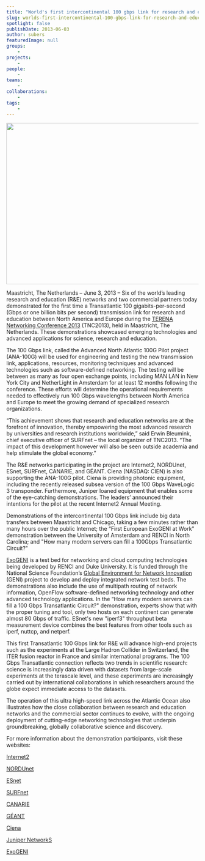 ```yaml
---
title: "World's first intercontinental 100 gbps link for research and education demonstrated at TERENA Networking Conference"
slug: worlds-first-intercontinental-100-gbps-link-for-research-and-education-demonstrated-at-terena-networking-conference
spotlight: false
publishDate: 2013-06-03
author: subers
featuredImage: null
groups:
    - 
projects:
    - 
people:
    - 
teams: 
    - 
collaborations:
    - 
tags:
    - 
---
```

<a href="https://www.renci.org/news/releases/intercontinental-100-gbps-link-for-research-and-education/attachment/100-gbps-link" rel="attachment wp-att-10209"><img class="size-large wp-image-12067 alignleft" title="100-gbps-link" src="https://www.renci.org/wp-content/uploads/2013/10/100-gbps-link.jpg" alt="" width="640" height="422" /></a>

Maastricht, The Netherlands – June 3, 2013 – Six of the world’s leading research and education (R&amp;E) networks and two commercial partners today demonstrated for the first time a Transatlantic 100 gigabits-per-second (Gbps or one billion bits per second) transmission link for research and education between North America and Europe during the <a href="https://tnc2013.terena.org" target="_blank">TERENA Networking Conference 2013</a> (TNC2013), held in Maastricht, The Netherlands. These demonstrations showcased emerging technologies and advanced applications for science, research and education.

<!--more-->

The 100 Gbps link, called the Advanced North Atlantic 100G Pilot project (ANA-100G) will be used for engineering and testing the new transmission link, applications, resources, monitoring techniques and advanced technologies such as software-defined networking. The testing will be between as many as four open exchange points, including MAN LAN in New York City and NetherLight in Amsterdam for at least 12 months following the conference. These efforts will determine the operational requirements needed to effectively run 100 Gbps wavelengths between North America and Europe to meet the growing demand of specialized research organizations.

“This achievement shows that research and education networks are at the forefront of innovation, thereby empowering the most advanced research by universities and research institutions worldwide,” said Erwin Bleumink, chief executive officer of SURFnet – the local organizer of TNC2013. “The impact of this development however will also be seen outside academia and help stimulate the global economy.”

The R&amp;E networks participating in the project are Internet2, NORDUnet, ESnet, SURFnet, CANARIE, and GÉANT. Ciena (NASDAQ: CIEN) is also supporting the ANA-100G pilot. Ciena is providing photonic equipment, including the recently released subsea version of the 100 Gbps WaveLogic 3 transponder. Furthermore, Juniper loaned equipment that enables some of the eye-catching demonstrations. The leaders’ announced their intentions for the pilot at the recent Internet2 Annual Meeting.

Demonstrations of the intercontinental 100 Gbps link include big data transfers between Maastricht and Chicago, taking a few minutes rather than many hours over the public Internet; the “First European ExoGENI at Work” demonstration between the University of Amsterdam and RENCI in North Carolina; and "How many modern servers can fill a 100Gbps Transatlantic Circuit?"

<a href="http://www.exogeni.net" target="_blank">ExoGENI</a> is a test bed for networking and cloud computing technologies being developed by RENCI and Duke University. It is funded through the National Science Foundation’s <a href="http://www.geni.net" target="_blank">Global Environment for Network Innovation</a> (GENI) project to develop and deploy integrated network test beds. The demonstrations also include the use of multipath routing of network information, OpenFlow software-defined networking technology and other advanced technology applications. In the “How many modern servers can fill a 100 Gbps Transatlantic Circuit?" demonstration, experts show that with the proper tuning and tool, only two hosts on each continent can generate almost 80 Gbps of traffic. ESnet's new "iperf3" throughput beta measurement device combines the best features from other tools such as iperf, nuttcp, and netperf.

This first Transatlantic 100 Gbps link for R&amp;E will advance high-end projects such as the experiments at the Large Hadron Collider in Switzerland, the ITER fusion reactor in France and similar international programs. The 100 Gbps Transatlantic connection reflects two trends in scientific research: science is increasingly data driven with datasets from large-scale experiments at the terascale level, and these experiments are increasingly carried out by international collaborations in which researchers around the globe expect immediate access to the datasets.

The operation of this ultra high-speed link across the Atlantic Ocean also illustrates how the close collaboration between research and education networks and the commercial sector continues to evolve, with the ongoing deployment of cutting-edge networking technologies that underpin groundbreaking, globally collaborative science and discovery.

For more information about the demonstration participants, visit these websites:

<a href="http://www.internet2.edu" target="_blank">Internet2</a>

<a href="http://www.nordu.net/" target="_blank">NORDUnet</a>

<a href="http://www.es.net/" target="_blank">ESnet</a>

<a href="http://www.surfnet.nl/en" target="_blank">SURFnet</a>

<a href="http://www.canarie.ca/" target="_blank">CANARIE</a>

<a href="http://www.geant.net/" target="_blank">GÉANT</a>

<a href="http://www.ciena.com/" target="_blank">Ciena</a>

<a href="http://www.juniper.net/" target="_blank">Juniper NetworkS</a>

<a href="http://www.exogeni.net/" target="_blank">ExoGENI</a>
